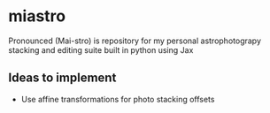 # miastro

Pronounced (Mai-stro) is repository for my personal astrophotograpy stacking and editing suite built in python using Jax


## Ideas to implement

- Use affine transformations for photo stacking offsets
